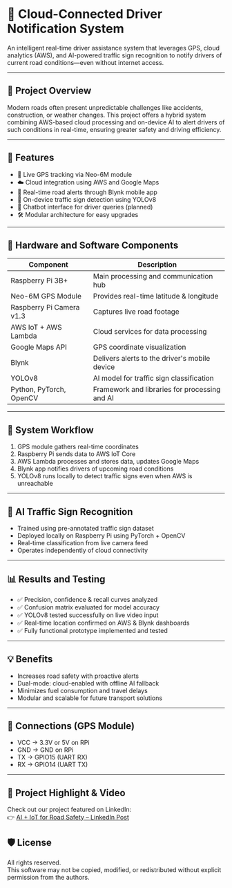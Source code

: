 # 🚗 Cloud-Connected Driver Notification System

An intelligent real-time driver assistance system that leverages GPS, cloud analytics (AWS), and AI-powered traffic sign recognition to notify drivers of current road conditions—even without internet access.

---

## 📘 Project Overview

Modern roads often present unpredictable challenges like accidents, construction, or weather changes. This project offers a hybrid system combining AWS-based cloud processing and on-device AI to alert drivers of such conditions in real-time, ensuring greater safety and driving efficiency.

---

## 📌 Features

- 📍 Live GPS tracking via Neo-6M module  
- ☁️ Cloud integration using AWS and Google Maps  
- 📱 Real-time road alerts through Blynk mobile app  
- 🧠 On-device traffic sign detection using YOLOv8  
- 🤖 Chatbot interface for driver queries (planned)  
- 🛠️ Modular architecture for easy upgrades

---

## 🔧 Hardware and Software Components

| Component                | Description                                      |
|--------------------------|--------------------------------------------------|
| Raspberry Pi 3B+         | Main processing and communication hub           |
| Neo-6M GPS Module        | Provides real-time latitude & longitude         |
| Raspberry Pi Camera v1.3 | Captures live road footage                      |
| AWS IoT + AWS Lambda     | Cloud services for data processing              |
| Google Maps API          | GPS coordinate visualization                    |
| Blynk                    | Delivers alerts to the driver's mobile device   |
| YOLOv8                   | AI model for traffic sign classification        |
| Python, PyTorch, OpenCV  | Framework and libraries for processing and AI   |

---

## 🔄 System Workflow

1. GPS module gathers real-time coordinates  
2. Raspberry Pi sends data to AWS IoT Core  
3. AWS Lambda processes and stores data, updates Google Maps  
4. Blynk app notifies drivers of upcoming road conditions  
5. YOLOv8 runs locally to detect traffic signs even when AWS is unreachable

---

## 🤖 AI Traffic Sign Recognition

- Trained using pre-annotated traffic sign dataset  
- Deployed locally on Raspberry Pi using PyTorch + OpenCV  
- Real-time classification from live camera feed  
- Operates independently of cloud connectivity  

---

## 📊 Results and Testing

- ✅ Precision, confidence & recall curves analyzed  
- ✅ Confusion matrix evaluated for model accuracy  
- ✅ YOLOv8 tested successfully on live video input  
- ✅ Real-time location confirmed on AWS & Blynk dashboards  
- ✅ Fully functional prototype implemented and tested  

---

## 💡 Benefits

- Increases road safety with proactive alerts  
- Dual-mode: cloud-enabled with offline AI fallback  
- Minimizes fuel consumption and travel delays  
- Modular and scalable for future transport solutions

---

## 🧪 Connections (GPS Module)

- VCC → 3.3V or 5V on RPi  
- GND → GND on RPi  
- TX → GPIO15 (UART RX)  
- RX → GPIO14 (UART TX)

---

## 🔗 Project Highlight & Video

Check out our project featured on LinkedIn:  
👉 [AI + IoT for Road Safety – LinkedIn Post](https://www.linkedin.com/posts/bishoy-wasfey-49162433_ai-iot-roadsafety-activity-7298999531361202176-woZP?utm_source=share&utm_medium=member_desktop&rcm=ACoAAFXH9UMB3_MYrKM8vMf-2n4K655DhAI6H5E)


## 🛡️ License

All rights reserved.  
This software may not be copied, modified, or redistributed without explicit permission from the authors.
